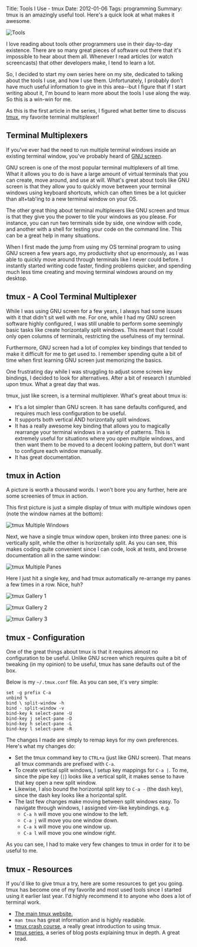 Title: Tools I Use - tmux
Date: 2012-01-06
Tags: programming
Summary:
    tmux is an amazingly useful tool.  Here's a quick look at what makes it
    awesome.


![Tools][]


I love reading about tools other programmers use in their day-to-day existence.
There are so many great pieces of software out there that it's impossible to
hear about them all.  Whenever I read articles (or watch screencasts) that
other developers make, I tend to learn a lot.

So, I decided to start my own series here on my site, dedicated to talking
about the tools I use, and how I use them.  Unfortunately, I probably don't
have much useful information to give in this area--but I figure that if I start
writing about it, I'm bound to learn more about the tools I use along the way.
So this is a win-win for me.

As this is the first article in the series, I figured what better time to
discuss [tmux][], my favorite terminal multiplexer!


## Terminal Multiplexers

If you've ever had the need to run multiple terminal windows inside an existing
terminal window, you've probably heard of [GNU screen][].

GNU screen is one of the most popular terminal multiplexers of all time.  What
it allows you to do is have a large amount of virtual terminals that you can
create, move around, and use at will.  What's great about tools like GNU screen
is that they allow you to quickly move between your terminal windows using
keyboard shortcuts, which can often times be a lot quicker than alt+tab'ing to
a new terminal window on your OS.

The other great thing about terminal multiplexers like GNU screen and tmux is
that they give you the power to tile your windows as you please.  For instance,
you can run two terminals side by side, one window with code, and another with
a shell for testing your code on the command line.  This can be a great help in
many situations.

When I first made the jump from using my OS terminal program to using GNU
screen a few years ago, my productivity shot up enormously, as I was able to
quickly move around through terminals like I never could before.  I instantly
started writing code faster, finding problems quicker, and spending much less
time creating and moving terminal windows around on my desktop.


## tmux - A Cool Terminal Multiplexer

While I was using GNU screen for a few years, I always had some issues with it
that didn't sit well with me.  For one, while I had my GNU screen software
highly configured, I was still unable to perform some seemingly basic tasks
like create horizontally split windows.  This meant that I could only open
columns of terminals, restricting the usefulness of my terminal.

Furthermore, GNU screen had a lot of complex key bindings that tended to make
it difficult for me to get used to.  I remember spending quite a bit of time
when first learning GNU screen just memorizing the basics.

One frustrating day while I was struggling to adjust some screen key bindings,
I decided to look for alternatives.  After a bit of research I stumbled upon
tmux.  What a great day that was.

tmux, just like screen, is a terminal multiplexer. What's great about tmux is:

-   It's a lot simpler than GNU screen.  It has sane defaults configured, and
    requires much less configuration to be useful.
-   It supports both vertical AND horizontally split windows.
-   It has a really awesome key binding that allows you to magically rearrange
    your terminal windows in a variety of patterns.  This is extremely useful
    for situations where you open multiple windows, and then want them to be
    moved to a decent looking pattern, but don't want to configure each window
    manually.
-   It has great documentation.


## tmux in Action

A picture is worth a thousand words.  I won't bore you any further, here are
some screenies of tmux in action.

This first picture is just a simple display of tmux with multiple windows open
(note the window names at the bottom):

![tmux Multiple Windows][]

Next, we have a single tmux window open, broken into three panes: one is
vertically split, while the other is horizontally split. As you can see, this
makes coding quite convenient since I can code, look at tests, and browse
documentation all in the same window:

![tmux Multiple Panes][]

Here I just hit a single key, and had tmux automatically re-arrange my panes a
few times in a row.  Nice, huh?

![tmux Gallery 1][]

![tmux Gallery 2][]

![tmux Gallery 3][]


## tmux - Configuration

One of the great things about tmux is that it requires almost no configuration
to be useful.  Unlike GNU screen which requires quite a bit of tweaking (in my
opinion) to be useful, tmux has sane defaults out of the box.

Below is my `~/.tmux.conf` file.  As you can see, it's very simple:

```text
set -g prefix C-a
unbind %
bind \ split-window -h
bind - split-window -v
bind-key k select-pane -U
bind-key j select-pane -D
bind-key h select-pane -L
bind-key l select-pane -R
```

The changes I made are simply to remap keys for my own preferences.  Here's
what my changes do:

-   Set the tmux command key to `CTRL+a` (just like GNU screen).  That means
    all tmux commands are prefixed with `C-a`.
-   To create vertical split windows, I setup key mappings for `C-a |`.  To me,
    since the pipe key (`|`) looks like a vertical split, it makes sense to
    have that key open a new split window.
-   Likewise, I also bound the horizontal split key to `C-a -` (the dash key),
    since the dash key looks like a horizontal split.
-   The last few changes make moving between split windows easy.  To navigate
    through windows, I assigned vim-like keybindings. e.g.
    -   `C-a h` will move you one window to the left.
    -   `C-a j` will move you one window down.
    -   `C-a k` will move you one window up.
    -   `C-a l` will move you one window right.

As you can see, I had to make very few changes to tmux in order for it to be
useful to me.


## tmux - Resources

If you'd like to give tmux a try, here are some resources to get you going.
tmux has become one of my favorite and most used tools since I started using it
earlier last year.  I'd highly recommend it to anyone who does a lot of
terminal work.

-   [The main tmux website.][tmux]
-   `man tmux` has great information and is highly readable.
-   [tmux crash course][], a really great introduction to using tmux.
-   [tmux series][], a series of blog posts explaining tmux in depth.  A great
    read.


  [Tools]: {filename}/images/2012/tools.png "Tools"
  [tmux]: http://tmux.sourceforge.net/ "tmux"
  [GNU screen]: http://www.gnu.org/software/screen/ "GNU screen"
  [tmux Multiple Windows]: {filename}/images/2012/tmux-multiple-windows.png "tmux Multiple Windows"
  [tmux Multiple Panes]: {filename}/images/2012/tmux-multiple-panes.png "tmux Multiple Panes"
  [tmux Gallery 1]: {filename}/images/2012/tmux-gallery-1.png "tmux Gallery 1"
  [tmux Gallery 2]: {filename}/images/2012/tmux-gallery-2.png "tmux Gallery 2"
  [tmux Gallery 3]: {filename}/images/2012/tmux-gallery-3.png "tmux Gallery 3"
  [tmux crash course]: http://robots.thoughtbot.com/post/2641409235/a-tmux-crash-course "tmux Crash Course"
  [tmux series]: http://blog.hawkhost.com/2010/06/28/tmux-the-terminal-multiplexer/ "tmux Series"
